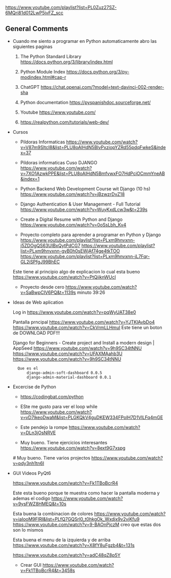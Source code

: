 https://www.youtube.com/playlist?list=PL0Zuz27SZ-6MQri81d012LwP5jvFZ_scc

## General Comments

* Cuando me siento a programar en Python automaticamente abro las siguientes paginas

  1. The Python Standard Library
      https://docs.python.org/3/library/index.html

  2. Python Module Index
      https://docs.python.org/3/py-modindex.html#cap-r

  3. ChatGPT
      https://chat.openai.com/?model=text-davinci-002-render-sha

  4. Python documentation
      https://pyspanishdoc.sourceforge.net/

  5. Youtube
       https://www.youtube.com/

  6. https://realpython.com/tutorials/web-dev/



* Cursos

    * Pildoras Informaticas
    https://www.youtube.com/watch?v=V87m9SltcI8&list=PLU8oAlHdN5BlvPxziopYZRd55pdqFwkeS&index=37

    * Pildoras informaticas Cuso DJANGO
    https://www.youtube.com/watch?v=7XO1AzwkPPE&list=PLU8oAlHdN5BmfvwxFO7HdPciOCmmYneAB&index=1

    * Python Backend Web Development Course wit Django (10 hs)
    https://www.youtube.com/watch?v=jBzwzrDvZ18

    * Django Authentication & User Management - Full Tutorial
    https://www.youtube.com/watch?v=WuyKxdLcw3w&t=239s

    * Create a Digital Resume with Python and Django
    https://www.youtube.com/watch?v=0oSsLbh_Kv4

    * Proyecto completo para aprender a programar en Python y Django
	https://www.youtube.com/playlist?list=PLxm9hnvxnn-j5ZDOgQS63UIBxQytPdCG7
	https://www.youtube.com/playlist?list=PLxm9hnvxnn-gvB0h0sEWjAf74ge4tkTOO
	https://www.youtube.com/playlist?list=PLxm9hnvxnn-jL7Fqr-GL2iSPfgJ99BhEC

    Este tiene al principio algo de explicacion lo cual esta bueno
        https://www.youtube.com/watch?v=PtQiiknWUcI

    * Proyecto desde cero
    https://www.youtube.com/watch?v=SaBwpCIV6PQ&t=1139s
	minuto 39:26

* Ideas de Web aplication

    Log in
    https://www.youtube.com/watch?v=pqWyUAT38e0

    Pantalla prncipal
    https://www.youtube.com/watch?v=YJTKlAvbDo4
    https://www.youtube.com/watch?v=CkVrmLLHmuI   Este tiene un boton de DOWNLOAD PDF!!!

    Django for Beginners - Create project and Install a modern design | AppSeed
	https://www.youtube.com/watch?v=9h9SC34tNNU
	https://www.youtube.com/watch?v=UFAXMAahb3U
	https://www.youtube.com/watch?v=9h9SC34tNNU

        Que es el
            django-admin-soft-dashboard 0.0.5
            django-admin-material-dashboard 0.0.1

* Excercise de Python
    * https://codingbat.com/python

    * ESte me gusto para ver el loop while
    https://www.youtube.com/watch?v=vD7lkeoDwaM&list=PLGKQkV4guDKEW334FPolH7D1VlLFq4mGE

    * Este pendejo la rompe
    https://www.youtube.com/watch?v=DLn3jOsNRVE

    * Muy bueno. Tiene ejercicios interesantes
    https://www.youtube.com/watch?v=8ext9G7xspg

    *#* Muy bueno. Tiene varios projectos
    https://www.youtube.com/watch?v=pdy3nh1tn6I


* GUI Videos PyQt6

    https://www.youtube.com/watch?v=Fk1TBoBcrR4

    Este esta bueno porque te muestra como hacer la pantalla moderna y ademas el codigo
    https://www.youtube.com/watch?v=9ysFWZ8HMEQ&t=10s

    Esta buena la combinacion de colores
    https://www.youtube.com/watch?v=iaIooM9FlRI&list=PLfQ7GQSrl0_t0hkgOk_Wxdjx9v2vjKfu9
    https://www.youtube.com/watch?v=9-BAOnPjczM
    creo que estas dos son lo mismos

    Esta buena el menu de la izquierda y de arriba
    https://www.youtube.com/watch?v=X8fY8uFgzb4&t=131s

    https://www.youtube.com/watch?v=adC48qZ8p5Y

    * Crear GUI
    https://www.youtube.com/watch?v=Fk1TBoBcrR4&t=3458s
